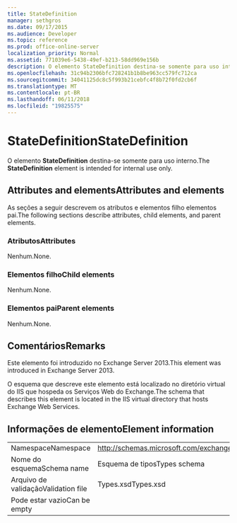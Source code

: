 ```yaml
---
title: StateDefinition
manager: sethgros
ms.date: 09/17/2015
ms.audience: Developer
ms.topic: reference
ms.prod: office-online-server
localization_priority: Normal
ms.assetid: 771039e6-5438-49ef-b213-58dd969e156b
description: O elemento StateDefinition destina-se somente para uso interno.
ms.openlocfilehash: 31c94b2306bfc728241b1b8be963cc579fc712ca
ms.sourcegitcommit: 34041125dc8c5f993b21cebfc4f8b72f0fd2cb6f
ms.translationtype: MT
ms.contentlocale: pt-BR
ms.lasthandoff: 06/11/2018
ms.locfileid: "19825575"
---
```

# <a name="statedefinition"></a><span data-ttu-id="81b8c-103">StateDefinition</span><span class="sxs-lookup"><span data-stu-id="81b8c-103">StateDefinition</span></span>

<span data-ttu-id="81b8c-104">O elemento **StateDefinition** destina-se somente para uso interno.</span><span class="sxs-lookup"><span data-stu-id="81b8c-104">The **StateDefinition** element is intended for internal use only.</span></span> 

## <a name="attributes-and-elements"></a><span data-ttu-id="81b8c-105">Attributes and elements</span><span class="sxs-lookup"><span data-stu-id="81b8c-105">Attributes and elements</span></span>

<span data-ttu-id="81b8c-106">As seções a seguir descrevem os atributos e elementos filho elementos pai.</span><span class="sxs-lookup"><span data-stu-id="81b8c-106">The following sections describe attributes, child elements, and parent elements.</span></span>
  
### <a name="attributes"></a><span data-ttu-id="81b8c-107">Atributos</span><span class="sxs-lookup"><span data-stu-id="81b8c-107">Attributes</span></span>

<span data-ttu-id="81b8c-108">Nenhum.</span><span class="sxs-lookup"><span data-stu-id="81b8c-108">None.</span></span>
  
### <a name="child-elements"></a><span data-ttu-id="81b8c-109">Elementos filho</span><span class="sxs-lookup"><span data-stu-id="81b8c-109">Child elements</span></span>

<span data-ttu-id="81b8c-110">Nenhum.</span><span class="sxs-lookup"><span data-stu-id="81b8c-110">None.</span></span>
  
### <a name="parent-elements"></a><span data-ttu-id="81b8c-111">Elementos pai</span><span class="sxs-lookup"><span data-stu-id="81b8c-111">Parent elements</span></span>

<span data-ttu-id="81b8c-112">Nenhum.</span><span class="sxs-lookup"><span data-stu-id="81b8c-112">None.</span></span>
  
## <a name="remarks"></a><span data-ttu-id="81b8c-113">Comentários</span><span class="sxs-lookup"><span data-stu-id="81b8c-113">Remarks</span></span>

<span data-ttu-id="81b8c-114">Este elemento foi introduzido no Exchange Server 2013.</span><span class="sxs-lookup"><span data-stu-id="81b8c-114">This element was introduced in Exchange Server 2013.</span></span>
  
<span data-ttu-id="81b8c-115">O esquema que descreve este elemento está localizado no diretório virtual do IIS que hospeda os Serviços Web do Exchange.</span><span class="sxs-lookup"><span data-stu-id="81b8c-115">The schema that describes this element is located in the IIS virtual directory that hosts Exchange Web Services.</span></span>
  
## <a name="element-information"></a><span data-ttu-id="81b8c-116">Informações de elemento</span><span class="sxs-lookup"><span data-stu-id="81b8c-116">Element information</span></span>

|||
|:-----|:-----|
|<span data-ttu-id="81b8c-117">Namespace</span><span class="sxs-lookup"><span data-stu-id="81b8c-117">Namespace</span></span>  <br/> |http://schemas.microsoft.com/exchange/services/2006/types  <br/> |
|<span data-ttu-id="81b8c-118">Nome do esquema</span><span class="sxs-lookup"><span data-stu-id="81b8c-118">Schema name</span></span>  <br/> |<span data-ttu-id="81b8c-119">Esquema de tipos</span><span class="sxs-lookup"><span data-stu-id="81b8c-119">Types schema</span></span>  <br/> |
|<span data-ttu-id="81b8c-120">Arquivo de validação</span><span class="sxs-lookup"><span data-stu-id="81b8c-120">Validation file</span></span>  <br/> |<span data-ttu-id="81b8c-121">Types.xsd</span><span class="sxs-lookup"><span data-stu-id="81b8c-121">Types.xsd</span></span>  <br/> |
|<span data-ttu-id="81b8c-122">Pode estar vazio</span><span class="sxs-lookup"><span data-stu-id="81b8c-122">Can be empty</span></span>  <br/> ||
   

